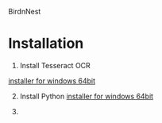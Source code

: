 BirdnNest

# Installation
1. Install Tesseract OCR

[installer for windows 64bit](https://github.com/tesseract-ocr/tesseract/releases/download/5.5.0/tesseract-ocr-w64-setup-5.5.0.20241111.exe)

2. Install Python
[installer for windows 64bit](https://www.python.org/ftp/python/3.13.2/python-3.13.2-amd64.exe)

3. 